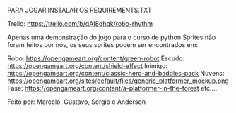 PARA JOGAR INSTALAR OS REQUIREMENTS.TXT


Trello: https://trello.com/b/qAI8qhqk/robo-rhythm

Apenas uma demonstração do jogo para o curso de python
Sprites não foram feitos por nós, os seus sprites podem ser encontrados em:

Robo: https://opengameart.org/content/green-robot
Escudo: https://opengameart.org/content/shield-effect
Inimigo: https://opengameart.org/content/classic-hero-and-baddies-pack
Nuvens: https://opengameart.org/sites/default/files/generic_platformer_mockup.png
Fase: https://opengameart.org/content/a-platformer-in-the-forest
etc....

Feito por: Marcelo, Gustavo, Sergio e Anderson
